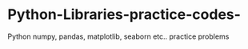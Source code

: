 # Python-Libraries-practice-codes-
Python numpy, pandas, matplotlib, seaborn etc.. practice problems
